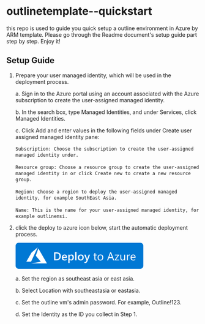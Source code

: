 # outlinetemplate--quickstart
   this repo is used to guide you quick setup a outline environment in Azure by ARM template. Please go through the Readme document's setup guide part step by step. Enjoy it!  
   
## Setup Guide
1. Prepare your user managed identity, which will be used in the deployment process.

   a. Sign in to the Azure portal using an account associated with the Azure subscription to create the user-assigned managed identity.

   b. In the search box, type Managed Identities, and under Services, click Managed Identities.
   
   c. Click Add and enter values in the following fields under Create user assigned managed identity pane:
   
       Subscription: Choose the subscription to create the user-assigned managed identity under.
       
       Resource group: Choose a resource group to create the user-assigned managed identity in or click Create new to create a new resource group.
       
       Region: Choose a region to deploy the user-assigned managed identity, for example SouthEast Asia.
       
       Name: This is the name for your user-assigned managed identity, for example outlinemsi.
       
       
2. click the deploy to azure icon below, start the automatic deployment process.
   
   [![Deploy To Azure](https://raw.githubusercontent.com/Azure/azure-quickstart-templates/master/1-CONTRIBUTION-GUIDE/images/deploytoazure.svg?sanitize=true)](https://portal.azure.com/#create/Microsoft.Template/uri/https%3A%2F%2Fraw.githubusercontent.com%2Fnonokangwei%2Foutlinetemplate%2Fmain%2Ftemplate-with-inlinescript%2Foutline_arm_inlinescript.json)
   
   a. Set the region as southeast asia or east asia.
   
   b. Select Location with southeastasia or eastasia.
   
   c. Set the outline vm's admin password. For example, Outline!123.
   
   d. Set the Identity as the ID you collect in Step 1.

